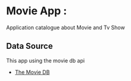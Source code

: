 # Movie App :
Application catalogue about Movie and Tv Show  

## Data Source

This app using the movie db api

- [The Movie DB](https://themoviedb.org)